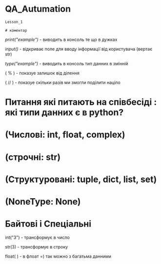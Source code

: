 # QA_Autumation

`Lesson_1`

    # коментар
*print("example")* - виводить в консоль те що в дужках

*input()* - відкриває поле для вводу інформації від користувача (вертає str)

*type("example")* - виводить в консоль тип данних в змінній

( % ) - показуе залишок від ділення

( // ) - показуе скільки разів ми змогли поділити націло

#  Питання які питають на співбесіді : які типи данних є в python?  
#  (Числові: int, float, complex)
#  (строчні: str) 
#  (Структуровані: tuple, dict, list, set)
#  (NoneType: None)
#  Байтові і Спеціальні

int("3") - трансформує в число

str(3) - трансформує в строку

float( ) - в флоат =) так можно з багатьма данними
